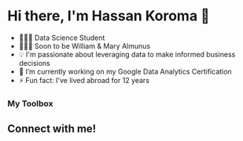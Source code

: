 # Hi there, I'm Hassan Koroma 👋

- 👨🏾‍💻 Data Science Student
- 👨🏾‍🎓 Soon to be William & Mary Almunus
- 💡 I'm passionate about leveraging data to make informed business decisions
- 🔭 I’m currently working on my Google Data Analytics Certification
- ⚡ Fun fact: I've lived abroad for 12 years


### My Toolbox


Connect with me!
---

<!--
**ankoroma/ankoroma** is a ✨ _special_ ✨ repository because its `README.md` (this file) appears on your GitHub profile.

Here are some ideas to get you started:

- 🔭 I’m currently working on ...
- 🌱 I’m currently learning ...
- 👯 I’m looking to collaborate on ...
- 🤔 I’m looking for help with ...
- 💬 Ask me about ...
- 📫 How to reach me: ...
- 😄 Pronouns: ...
- ⚡ Fun fact: ...
-->
